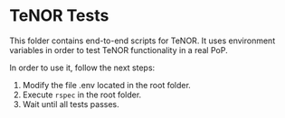 # TeNOR Tests
This folder contains end-to-end scripts for TeNOR. It uses environment variables in order to test TeNOR functionality in a real PoP.

In order to use it, follow the next steps:

1. Modify the file .env located in the root folder.
2. Execute `rspec` in the root folder.
3. Wait until all tests passes.
